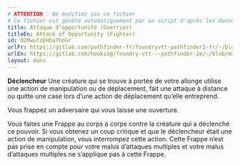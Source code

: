 ```yaml
---
# ATTENTION : Ne modifiez pas ce fichier
# Ce fichier est généré automatiquement par un script d'après les données du module Foundry VTT officiel et de sa traduction
title: Attaque d’opportunité (Guerrier)
titleEn: Attack of Opportunity (Fighter)
id: O2MwufzEHbuThoGr
urlFr: https://gitlab.com/pathfinder-fr/foundryvtt-pathfinder2-fr/-/blob/master/data/feats/O2MwufzEHbuThoGr.htm
urlEn: https://gitlab.com/hooking/foundry-vtt---pathfinder-2e/-/blob/master/packs/data/feats.db/attack-of-opportunity-fighter.json
layout: dons
---
```

**Déclencheur** Une créature qui se trouve à portée de votre allonge utilise une action de manipulation ou de déplacement, fait une attaque à distance ou quitte une case lors d’une action de déplacement qu’elle entreprend.

Vous frappez un adversaire qui vous laisse une ouverture.

Vous faites une Frappe au corps à corps contre la créature qui a déclenché ce pouvoir. Si vous obtenez un coup critique et que le déclencheur était une action de manipulation, vous interrompez cette action. Cette Frappe n’est pas prise en compte pour votre malus d’attaques multiples et votre malus d’attaques multiples ne s’applique pas à cette Frappe.
